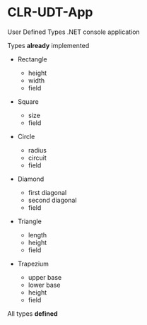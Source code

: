 # CLR-UDT-App
User Defined Types .NET console application

Types **already** implemented
* Rectangle
  - height
  - width
  - field

* Square
  - size
  - field

* Circle
  - radius
  - circuit
  - field

* Diamond
  - first diagonal
  - second diagonal
  - field

* Triangle
  - length
  - height
  - field

* Trapezium
  - upper base
  - lower base
  - height
  - field

All types **defined**
